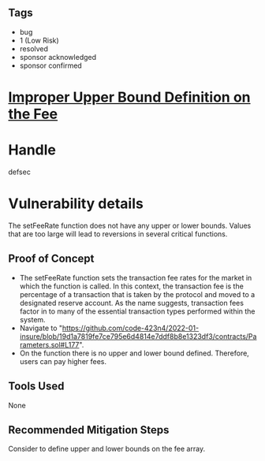 ## Tags

- bug
- 1 (Low Risk)
- resolved
- sponsor acknowledged
- sponsor confirmed

# [Improper Upper Bound Definition on the Fee](https://github.com/code-423n4/2022-01-insure-findings/issues/229) 

# Handle

defsec


# Vulnerability details

The setFeeRate function does not have any upper or lower bounds. Values that are too large will lead to reversions in several critical functions.

## Proof of Concept

- The setFeeRate function sets the transaction fee rates for the market in which the function is called. In this context, the transaction fee is the percentage of a transaction that is taken by the protocol and moved to a designated reserve account. As the name suggests, transaction fees factor in to many of the essential transaction types performed within the system.
- Navigate to "https://github.com/code-423n4/2022-01-insure/blob/19d1a7819fe7ce795e6d4814e7ddf8b8e1323df3/contracts/Parameters.sol#L177".
- On the function there is no upper and lower bound defined. Therefore, users can pay higher fees.

## Tools Used

None

## Recommended Mitigation Steps

Consider to define upper and lower bounds on the fee array.

